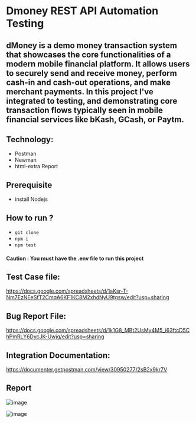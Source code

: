 # Dmoney REST API Automation Testing

## dMoney is a demo money transaction system that showcases the core functionalities of a modern mobile financial platform. It allows users to securely send and receive money, perform cash-in and cash-out operations, and make merchant payments. In this project I've integrated to testing, and demonstrating core transaction flows typically seen in mobile financial services like bKash, GCash, or Paytm.

## Technology: 
- Postman
- Newman
- html-extra Report

## Prerequisite
- install Nodejs

## How to run ?
- ``` git clone ```
- ``` npm i ```
- ``` npm test ```

#### Caution : You must have the .env file to run this project

## Test Case file: 
https://docs.google.com/spreadsheets/d/1aKsr-T-Nm7EzNEeSfT2CmqA6KF1KC8M2xhdNyU9tgsw/edit?usp=sharing

## Bug Report File:
https://docs.google.com/spreadsheets/d/1k1G8_MBt2UsMy4M5_i63ftcD5ChPmRLY6DycJK-Uwjg/edit?usp=sharing


## Integration Documentation: 
https://documenter.getpostman.com/view/30950277/2sB2x9kr7V

## Report
![image](https://github.com/user-attachments/assets/44fb53b2-d5c3-40e7-9088-378ace8ee942)

![image](https://github.com/user-attachments/assets/5ad3980f-cc03-475d-9c27-458b733ab94d)


 
